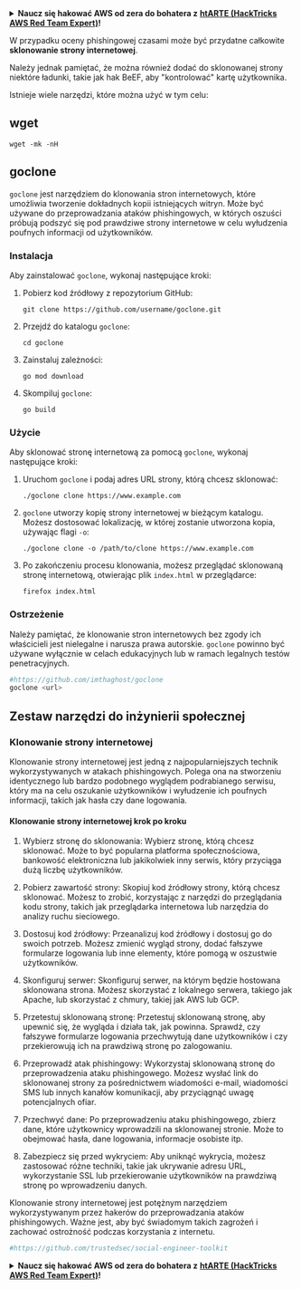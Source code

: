 <details>

<summary><strong>Naucz się hakować AWS od zera do bohatera z</strong> <a href="https://training.hacktricks.xyz/courses/arte"><strong>htARTE (HackTricks AWS Red Team Expert)</strong></a><strong>!</strong></summary>

Inne sposoby wsparcia HackTricks:

* Jeśli chcesz zobaczyć swoją **firmę reklamowaną w HackTricks** lub **pobrać HackTricks w formacie PDF**, sprawdź [**PLAN SUBSKRYPCJI**](https://github.com/sponsors/carlospolop)!
* Zdobądź [**oficjalne gadżety PEASS & HackTricks**](https://peass.creator-spring.com)
* Odkryj [**Rodzinę PEASS**](https://opensea.io/collection/the-peass-family), naszą kolekcję ekskluzywnych [**NFT**](https://opensea.io/collection/the-peass-family)
* **Dołącz do** 💬 [**grupy Discord**](https://discord.gg/hRep4RUj7f) lub [**grupy telegramowej**](https://t.me/peass) lub **śledź** nas na **Twitterze** 🐦 [**@hacktricks_live**](https://twitter.com/hacktricks_live)**.**
* **Podziel się swoimi sztuczkami hakerskimi, przesyłając PR-y do** [**HackTricks**](https://github.com/carlospolop/hacktricks) i [**HackTricks Cloud**](https://github.com/carlospolop/hacktricks-cloud) github repos.

</details>


W przypadku oceny phishingowej czasami może być przydatne całkowite **sklonowanie strony internetowej**.

Należy jednak pamiętać, że można również dodać do sklonowanej strony niektóre ładunki, takie jak hak BeEF, aby "kontrolować" kartę użytkownika.

Istnieje wiele narzędzi, które można użyć w tym celu:

## wget
```text
wget -mk -nH
```
## goclone

`goclone` jest narzędziem do klonowania stron internetowych, które umożliwia tworzenie dokładnych kopii istniejących witryn. Może być używane do przeprowadzania ataków phishingowych, w których oszuści próbują podszyć się pod prawdziwe strony internetowe w celu wyłudzenia poufnych informacji od użytkowników.

### Instalacja

Aby zainstalować `goclone`, wykonaj następujące kroki:

1. Pobierz kod źródłowy z repozytorium GitHub:

   ```
   git clone https://github.com/username/goclone.git
   ```

2. Przejdź do katalogu `goclone`:

   ```
   cd goclone
   ```

3. Zainstaluj zależności:

   ```
   go mod download
   ```

4. Skompiluj `goclone`:

   ```
   go build
   ```

### Użycie

Aby sklonować stronę internetową za pomocą `goclone`, wykonaj następujące kroki:

1. Uruchom `goclone` i podaj adres URL strony, którą chcesz sklonować:

   ```
   ./goclone clone https://www.example.com
   ```

2. `goclone` utworzy kopię strony internetowej w bieżącym katalogu. Możesz dostosować lokalizację, w której zostanie utworzona kopia, używając flagi `-o`:

   ```
   ./goclone clone -o /path/to/clone https://www.example.com
   ```

3. Po zakończeniu procesu klonowania, możesz przeglądać sklonowaną stronę internetową, otwierając plik `index.html` w przeglądarce:

   ```
   firefox index.html
   ```

### Ostrzeżenie

Należy pamiętać, że klonowanie stron internetowych bez zgody ich właścicieli jest nielegalne i narusza prawa autorskie. `goclone` powinno być używane wyłącznie w celach edukacyjnych lub w ramach legalnych testów penetracyjnych.
```bash
#https://github.com/imthaghost/goclone
goclone <url>
```
## Zestaw narzędzi do inżynierii społecznej

### Klonowanie strony internetowej

Klonowanie strony internetowej jest jedną z najpopularniejszych technik wykorzystywanych w atakach phishingowych. Polega ona na stworzeniu identycznego lub bardzo podobnego wyglądem podrabianego serwisu, który ma na celu oszukanie użytkowników i wyłudzenie ich poufnych informacji, takich jak hasła czy dane logowania.

#### Klonowanie strony internetowej krok po kroku

1. Wybierz stronę do sklonowania: Wybierz stronę, którą chcesz sklonować. Może to być popularna platforma społecznościowa, bankowość elektroniczna lub jakikolwiek inny serwis, który przyciąga dużą liczbę użytkowników.

2. Pobierz zawartość strony: Skopiuj kod źródłowy strony, którą chcesz sklonować. Możesz to zrobić, korzystając z narzędzi do przeglądania kodu strony, takich jak przeglądarka internetowa lub narzędzia do analizy ruchu sieciowego.

3. Dostosuj kod źródłowy: Przeanalizuj kod źródłowy i dostosuj go do swoich potrzeb. Możesz zmienić wygląd strony, dodać fałszywe formularze logowania lub inne elementy, które pomogą w oszustwie użytkowników.

4. Skonfiguruj serwer: Skonfiguruj serwer, na którym będzie hostowana sklonowana strona. Możesz skorzystać z lokalnego serwera, takiego jak Apache, lub skorzystać z chmury, takiej jak AWS lub GCP.

5. Przetestuj sklonowaną stronę: Przetestuj sklonowaną stronę, aby upewnić się, że wygląda i działa tak, jak powinna. Sprawdź, czy fałszywe formularze logowania przechwytują dane użytkowników i czy przekierowują ich na prawdziwą stronę po zalogowaniu.

6. Przeprowadź atak phishingowy: Wykorzystaj sklonowaną stronę do przeprowadzenia ataku phishingowego. Możesz wysłać link do sklonowanej strony za pośrednictwem wiadomości e-mail, wiadomości SMS lub innych kanałów komunikacji, aby przyciągnąć uwagę potencjalnych ofiar.

7. Przechwyć dane: Po przeprowadzeniu ataku phishingowego, zbierz dane, które użytkownicy wprowadzili na sklonowanej stronie. Może to obejmować hasła, dane logowania, informacje osobiste itp.

8. Zabezpiecz się przed wykryciem: Aby uniknąć wykrycia, możesz zastosować różne techniki, takie jak ukrywanie adresu URL, wykorzystanie SSL lub przekierowanie użytkowników na prawdziwą stronę po wprowadzeniu danych.

Klonowanie strony internetowej jest potężnym narzędziem wykorzystywanym przez hakerów do przeprowadzania ataków phishingowych. Ważne jest, aby być świadomym takich zagrożeń i zachować ostrożność podczas korzystania z internetu.
```bash
#https://github.com/trustedsec/social-engineer-toolkit
```
<details>

<summary><strong>Naucz się hakować AWS od zera do bohatera z</strong> <a href="https://training.hacktricks.xyz/courses/arte"><strong>htARTE (HackTricks AWS Red Team Expert)</strong></a><strong>!</strong></summary>

Inne sposoby wsparcia HackTricks:

* Jeśli chcesz zobaczyć swoją **firmę reklamowaną w HackTricks** lub **pobrać HackTricks w formacie PDF**, sprawdź [**PLAN SUBSKRYPCJI**](https://github.com/sponsors/carlospolop)!
* Zdobądź [**oficjalne gadżety PEASS & HackTricks**](https://peass.creator-spring.com)
* Odkryj [**Rodzinę PEASS**](https://opensea.io/collection/the-peass-family), naszą kolekcję ekskluzywnych [**NFT**](https://opensea.io/collection/the-peass-family)
* **Dołącz do** 💬 [**grupy Discord**](https://discord.gg/hRep4RUj7f) lub [**grupy telegramowej**](https://t.me/peass) lub **śledź** nas na **Twitterze** 🐦 [**@hacktricks_live**](https://twitter.com/hacktricks_live)**.**
* **Podziel się swoimi sztuczkami hakerskimi, przesyłając PR-y do** [**HackTricks**](https://github.com/carlospolop/hacktricks) i [**HackTricks Cloud**](https://github.com/carlospolop/hacktricks-cloud) repozytoriów github.

</details>
